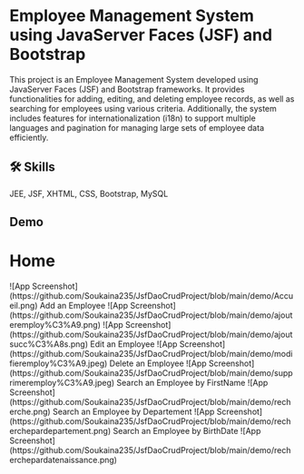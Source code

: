 
# Employee Management System using JavaServer Faces (JSF) and Bootstrap

This project is an Employee Management System developed using JavaServer Faces (JSF) and Bootstrap frameworks. It provides functionalities for adding, editing, and deleting employee records, as well as searching for employees using various criteria. Additionally, the system includes features for internationalization (i18n) to support multiple languages and pagination for managing large sets of employee data efficiently.

## 🛠 Skills
JEE, JSF, XHTML, CSS, Bootstrap, MySQL 

## Demo

<h1>Home</h1>
![App Screenshot](https://github.com/Soukaina235/JsfDaoCrudProject/blob/main/demo/Accueil.png)
Add an Employee
![App Screenshot](https://github.com/Soukaina235/JsfDaoCrudProject/blob/main/demo/ajouteremploy%C3%A9.png)
![App Screenshot](https://github.com/Soukaina235/JsfDaoCrudProject/blob/main/demo/ajoutsucc%C3%A8s.png)
Edit an Employee
![App Screenshot](https://github.com/Soukaina235/JsfDaoCrudProject/blob/main/demo/modifieremploy%C3%A9.jpeg)
Delete an Employee
![App Screenshot](https://github.com/Soukaina235/JsfDaoCrudProject/blob/main/demo/supprimeremploy%C3%A9.jpeg)
Search an Employee by FirstName
![App Screenshot](https://github.com/Soukaina235/JsfDaoCrudProject/blob/main/demo/recherche.png)
Search an Employee by Departement
![App Screenshot](https://github.com/Soukaina235/JsfDaoCrudProject/blob/main/demo/recherchepardepartement.png)
Search an Employee by BirthDate
![App Screenshot](https://github.com/Soukaina235/JsfDaoCrudProject/blob/main/demo/recherchepardatenaissance.png)

